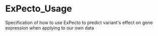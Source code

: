# ExPecto_Usage
Specification of how to use ExPecto to predict variant's effect on gene expression when applying to our own data
